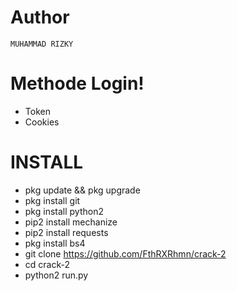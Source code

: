 # Author
```
MUHAMMAD RIZKY
```

# Methode Login!
* Token
* Cookies

# INSTALL

* pkg update && pkg upgrade
* pkg install git
* pkg install python2
* pip2 install mechanize
* pip2 install requests
* pkg install bs4
* git clone https://github.com/FthRXRhmn/crack-2
* cd crack-2
* python2 run.py

